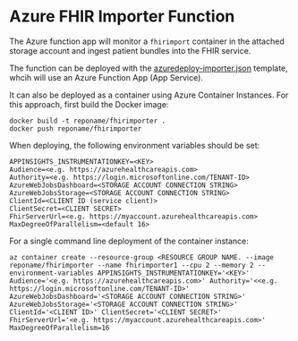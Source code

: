 # Azure FHIR Importer Function

The Azure function app will monitor a `fhirimport` container in the attached storage account and ingest patient bundles into the FHIR service.

The function can be deployed with the [azuredeploy-importer.json](../../deploy/templates/azuredeploy-importer.json) template, whcih will use an Azure Function App (App Service).

It can also be deployed as a container using Azure Container Instances. For this approach, first build the Docker image:

```
docker build -t reponame/fhirimporter .
docker push reponame/fhirimporter
```

When deploying, the following environment variables should be set:

```
APPINSIGHTS_INSTRUMENTATIONKEY=<KEY>
Audience=<e.g. https://azurehealthcareapis.com>
Authority=<e.g. https://login.microsoftonline.com/TENANT-ID>
AzureWebJobsDashboard=<STORAGE ACCOUNT CONNECTION STRING>
AzureWebJobsStorage=<STORAGE ACCOUNT CONNECTION STRING>
ClientId=<CLIENT ID (service client)>
ClientSecret=<CLIENT SECRET>
FhirServerUrl=<e.g. https://myaccount.azurehealthcareapis.com>
MaxDegreeOfParallelism=<default 16>	
```

For a single command line deployment of the container instance:

```
az container create --resource-group <RESOURCE GROUP NAME. --image reponame/fhirimporter --name fhirimporter1 --cpu 2 --memory 2 --environment-variables APPINSIGHTS_INSTRUMENTATIONKEY='<KEY>' Audience='<e.g. https://azurehealthcareapis.com>' Authority='<<e.g. https://login.microsoftonline.com/TENANT-ID>' AzureWebJobsDashboard='<STORAGE ACCOUNT CONNECTION STRING>' AzureWebJobsStorage='<STORAGE ACCOUNT CONNECTION STRING>' ClientId='<CLIENT ID>' ClientSecret='<CLIENT SECRET>' FhirServerUrl='<e.g. https://myaccount.azurehealthcareapis.com>' MaxDegreeOfParallelism=16
```